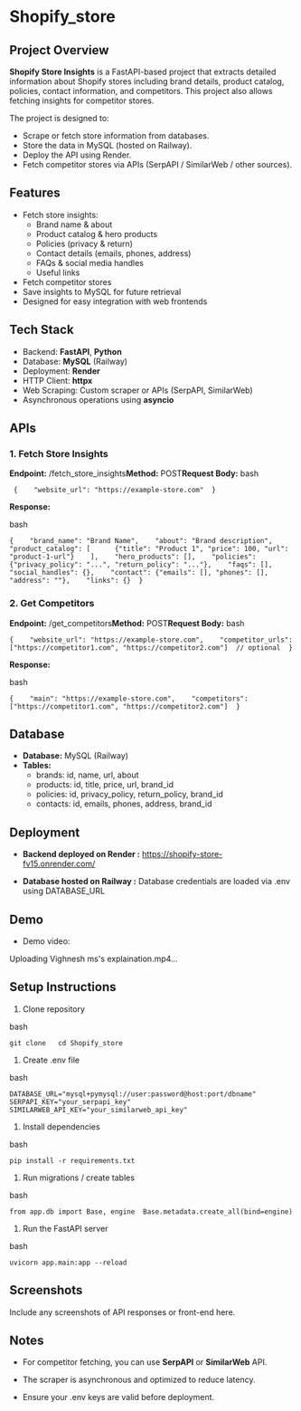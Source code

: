 # Shopify_store

## Project Overview


**Shopify Store Insights** is a FastAPI-based project that extracts detailed information about Shopify stores including brand details, product catalog, policies, contact information, and competitors. This project also allows fetching insights for competitor stores.

The project is designed to:
*   Scrape or fetch store information from databases.    
*   Store the data in MySQL (hosted on Railway).    
*   Deploy the API using Render.    
*   Fetch competitor stores via APIs (SerpAPI / SimilarWeb / other sources).    

## Features


*   Fetch store insights:  
    *   Brand name & about    
    *   Product catalog & hero products        
    *   Policies (privacy & return)        
    *   Contact details (emails, phones, address)        
    *   FAQs & social media handles
    *   Useful links        
*   Fetch competitor stores    
*   Save insights to MySQL for future retrieval    
*   Designed for easy integration with web frontends
    
## Tech Stack


*   Backend: **FastAPI**, **Python**    
*   Database: **MySQL** (Railway)    
*   Deployment: **Render**    
*   HTTP Client: **httpx**    
*   Web Scraping: Custom scraper or APIs (SerpAPI, SimilarWeb)    
*   Asynchronous operations using **asyncio**
    

## APIs


### 1\. Fetch Store Insights

**Endpoint:** /fetch\_store\_insights**Method:** POST**Request Body:**
bash 
```
 {    "website_url": "https://example-store.com"  }   
 ```

**Response:**

bash
```
{    "brand_name": "Brand Name",    "about": "Brand description",    "product_catalog": [      {"title": "Product 1", "price": 100, "url": "product-1-url"}    ],    "hero_products": [],    "policies": {"privacy_policy": "...", "return_policy": "..."},    "faqs": [],    "social_handles": {},    "contact": {"emails": [], "phones": [], "address": ""},    "links": {}  }
```

### 2\. Get Competitors

**Endpoint:** /get\_competitors**Method:** POST**Request Body:**
bash
```
{    "website_url": "https://example-store.com",    "competitor_urls": ["https://competitor1.com", "https://competitor2.com"]  // optional  }
```

**Response:**

bash
```
{    "main": "https://example-store.com",    "competitors": ["https://competitor1.com", "https://competitor2.com"]  }
```

## Database


*   **Database:** MySQL (Railway)    
*   **Tables:**    
    *   brands: id, name, url, about        
    *   products: id, title, price, url, brand\_id      
    *   policies: id, privacy\_policy, return\_policy, brand\_id        
    *   contacts: id, emails, phones, address, brand\_id
        

## Deployment


*   **Backend deployed on Render :** https://shopify-store-fv15.onrender.com/
    
*   **Database hosted on Railway :** Database credentials are loaded via .env using DATABASE\_URL
    

## Demo


*   Demo video:

Uploading Vighnesh ms's explaination.mp4…


    

## Setup Instructions


1.  Clone repository    

bash
```
git clone   cd Shopify_store
```

1.  Create .env file
    

bash
```
DATABASE_URL="mysql+pymysql://user:password@host:port/dbname"  SERPAPI_KEY="your_serpapi_key"  SIMILARWEB_API_KEY="your_similarweb_api_key"
```

1.  Install dependencies
    
bash
```
pip install -r requirements.txt
```

1.  Run migrations / create tables
    

bash
```
from app.db import Base, engine  Base.metadata.create_all(bind=engine)
```

1.  Run the FastAPI server
    
bash
```
uvicorn app.main:app --reload
```

## Screenshots


Include any screenshots of API responses or front-end here.

## Notes


*   For competitor fetching, you can use **SerpAPI** or **SimilarWeb** API.
    
*   The scraper is asynchronous and optimized to reduce latency.
    
*   Ensure your .env keys are valid before deployment.
